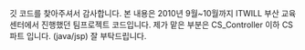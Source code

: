 깃 코드를 찾아주셔서 감사합니다.
본 내용은 2010년 9월~10월까지 ITWILL 부산 교육센터에서 진행했던 팀프로젝트 코드입니다.
제가 맡은 부분은 CS_Controller 이하 CS 파트 입니다. (java/jsp)
잘 부탁드립니다.
